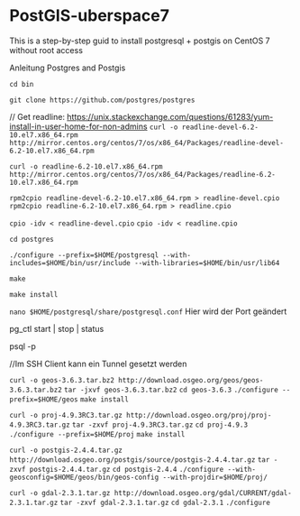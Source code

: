 # PostGIS-uberspace7
This is a step-by-step guid to install postgresql + postgis on CentOS 7 without root access

Anleitung Postgres and Postgis

`cd bin`

`git clone https://github.com/postgres/postgres`

// Get readline: https://unix.stackexchange.com/questions/61283/yum-install-in-user-home-for-non-admins
`curl -o readline-devel-6.2-10.el7.x86_64.rpm http://mirror.centos.org/centos/7/os/x86_64/Packages/readline-devel-6.2-10.el7.x86_64.rpm`

`curl -o readline-6.2-10.el7.x86_64.rpm http://mirror.centos.org/centos/7/os/x86_64/Packages/readline-6.2-10.el7.x86_64.rpm`

`rpm2cpio readline-devel-6.2-10.el7.x86_64.rpm > readline-devel.cpio`
`rpm2cpio readline-6.2-10.el7.x86_64.rpm > readline.cpio`

`cpio -idv < readline-devel.cpio`
`cpio -idv < readline.cpio`

`cd postgres`

`./configure --prefix=$HOME/postgresql --with-includes=$HOME/bin/usr/include --with-libraries=$HOME/bin/usr/lib64`

`make`

`make install`

`nano $HOME/postgresql/share/postgresql.conf`
Hier wird der Port geändert

pg_ctl start | stop | status

psql -p <PORTNUMMER>

//Im SSH Client kann ein Tunnel gesetzt werden

`curl -o geos-3.6.3.tar.bz2 http://download.osgeo.org/geos/geos-3.6.3.tar.bz2`
`tar -jxvf geos-3.6.3.tar.bz2`
`cd geos-3.6.3`
`./configure --prefix=$HOME/geos`
`make install`




`curl -o proj-4.9.3RC3.tar.gz http://download.osgeo.org/proj/proj-4.9.3RC3.tar.gz`
`tar -zxvf proj-4.9.3RC3.tar.gz`
`cd proj-4.9.3`
`./configure --prefix=$HOME/proj`
`make install`

`curl -o postgis-2.4.4.tar.gz http://download.osgeo.org/postgis/source/postgis-2.4.4.tar.gz`
`tar -zxvf postgis-2.4.4.tar.gz`
`cd postgis-2.4.4`
`./configure --with-geosconfig=$HOME/geos/bin/geos-config --with-projdir=$HOME/proj/`

`curl -o gdal-2.3.1.tar.gz http://download.osgeo.org/gdal/CURRENT/gdal-2.3.1.tar.gz`
`tar -zxvf gdal-2.3.1.tar.gz`
`cd gdal-2.3.1`
`./configure`
